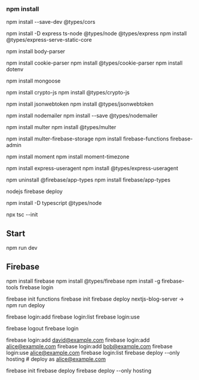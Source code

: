 ### npm install
<!-- Cors -->
npm install --save-dev @types/cors
<!-- Express -->
npm install -D express ts-node @types/node @types/express
npm install @types/express-serve-static-core
<!-- Body Parser -->
npm install body-parser
<!-- Cookie Parser -->
npm install cookie-parser
npm install @types/cookie-parser
npm install dotenv
<!-- Mongoose -->
npm install mongoose
<!-- Crypto -->
npm install crypto-js
npm install @types/crypto-js
<!-- Json Web Token -->
npm install jsonwebtoken
npm install @types/jsonwebtoken
<!-- Node Mailer -->
npm install nodemailer
npm install --save @types/nodemailer
<!-- Multer -->
npm install multer
npm install @types/multer
<!-- Firebase -->
npm install multer-firebase-storage
npm install firebase-functions firebase-admin
<!-- Moment -->
npm install moment
npm install moment-timezone
<!-- User Agent -->
npm install express-useragent
npm install @types/express-useragent

<!-- 아직 미설치 -->
npm uninstall @firebase/app-types
npm install firebase/app-types

<!-- 현재 해결해야할 문제 -->
nodejs firebase deploy

npm install -D typescript @types/node

npx tsc --init

## Start
npm run dev

## Firebase
npm install firebase
npm install @types/firebase
npm install -g firebase-tools
firebase login

firebase init functions
firebase init
firebase deploy
nextjs-blog-server -> npm run deploy

<!-- add 추가, list 아이디 확인, use 변경 -->
firebase login:add
firebase login:list
firebase login:use

firebase logout
firebase login

firebase login:add david@example.com
firebase login:add alice@example.com
firebase login:add bob@example.com
firebase login:use alice@example.com
firebase login:list
firebase deploy --only hosting # deploy as alice@example.com

firebase init
firebase deploy
firebase deploy --only hosting
